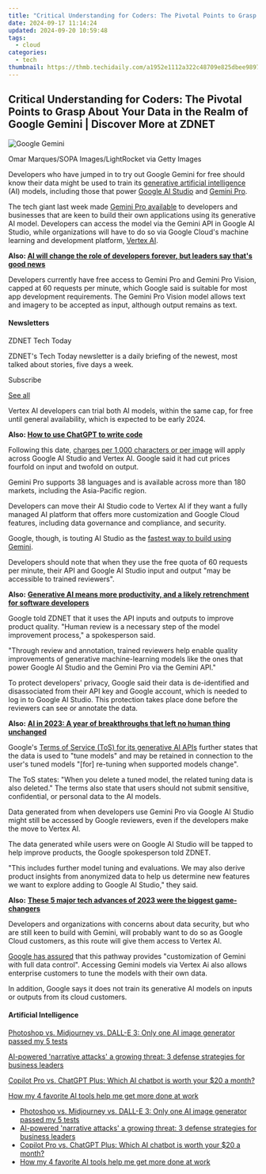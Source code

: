 ```yaml
---
title: "Critical Understanding for Coders: The Pivotal Points to Grasp About Your Data in the Realm of Google Gemini | Discover More at ZDNET"
date: 2024-09-17 11:14:24
updated: 2024-09-20 10:59:48
tags:
  - cloud
categories:
  - tech
thumbnail: https://thmb.techidaily.com/a1952e1112a322c48709e825dbee9897ba132a48df48b3f0ca917e7642a4b4a3.png
---
```


## Critical Understanding for Coders: The Pivotal Points to Grasp About Your Data in the Realm of Google Gemini | Discover More at ZDNET

![Google Gemini](https://www.zdnet.com/a/img/resize/bc8f5ae63a98fb61ead752cf953df33d939ae7e6/2023/12/20/30935034-d16a-47a2-86d6-1bfc2ba18796/gettyimages-1848351879.jpg?auto=webp&width=1280)

Omar Marques/SOPA Images/LightRocket via Getty Images

Developers who have jumped in to try out Google Gemini for free should know their data might be used to train its [generative artificial intelligence](https://www.zdnet.com/article/what-is-generative-ai-and-why-is-it-so-popular-heres-everything-you-need-to-know/) (AI) models, including those that power [Google AI Studio](https://www.zdnet.com/article/google-makes-gemini-pro-available-in-ai-studio-vertex-ai-tools/) and [Gemini Pro](https://www.zdnet.com/article/what-is-google-gemini/). 

The tech giant last week made [Gemini Pro available](https://www.zdnet.com/article/google-makes-gemini-pro-available-in-ai-studio-vertex-ai-tools/) to developers and businesses that are keen to build their own applications using its generative AI model. Developers can access the model via the Gemini API in Google AI Studio, while organizations will have to do so via Google Cloud's machine learning and development platform, [Vertex AI](https://www.zdnet.com/article/google-updates-vector-ai-to-let-enterprises-train-genai-on-their-own-data/). 

**Also: [AI will change the role of developers forever, but leaders say that's good news](https://www.zdnet.com/article/ai-will-change-the-role-of-developers-forever-but-leaders-say-thats-good-news/)**

Developers currently have free access to Gemini Pro and Gemini Pro Vision, capped at 60 requests per minute, which Google said is suitable for most app development requirements. The Gemini Pro Vision model allows text and imagery to be accepted as input, although output remains as text. 

#### Newsletters

ZDNET Tech Today

ZDNET's Tech Today newsletter is a daily briefing of the newest, most talked about stories, five days a week.

 Subscribe

[See all](https://www.zdnet.com/newsletters/)

Vertex AI developers can trial both AI models, within the same cap, for free until general availability, which is expected to be early 2024.

**Also: [How to use ChatGPT to write code](https://www.zdnet.com/article/how-to-use-chatgpt-to-write-code/)**

Following this date, [charges per 1,000 characters or per image](https://ai.google.dev/pricing) will apply across Google AI Studio and Vertex AI. Google said it had cut prices fourfold on input and twofold on output. 

Gemini Pro supports 38 languages and is available across more than 180 markets, including the Asia-Pacific region. 

Developers can move their AI Studio code to Vertex AI if they want a fully managed AI platform that offers more customization and Google Cloud features, including data governance and compliance, and security. 

Google, though, is touting AI Studio as the [fastest way to build using Gemini](https://blog.google/technology/ai/gemini-api-developers-cloud/). 

Developers should note that when they use the free quota of 60 requests per minute, their API and Google AI Studio input and output "may be accessible to trained reviewers". 

**Also:** [**Generative AI means more productivity, and a likely retrenchment for software developers**](https://www.zdnet.com/article/generative-ai-means-more-productivity/)

Google told ZDNET that it uses the API inputs and outputs to improve product quality. "Human review is a necessary step of the model improvement process," a spokesperson said. 

"Through review and annotation, trained reviewers help enable quality improvements of generative machine-learning models like the ones that power Google AI Studio and the Gemini Pro via the Gemini API."

To protect developers' privacy, Google said their data is de-identified and disassociated from their API key and Google account, which is needed to log in to Google AI Studio. This protection takes place done before the reviewers can see or annotate the data. 

**Also:** [**AI in 2023: A year of breakthroughs that left no human thing unchanged**](https://www.zdnet.com/article/ai-in-2023-a-year-of-breakthroughs-that-left-no-human-thing-unchanged/#link=%7B%22linkText%22:%22AI%20in%202023:%20A%20year%20of%20breakthroughs%20that%20left%20no%20human%20thing%20unchanged%22,%22target%22:%22%5Fblank%22,%22href%22:%22https://www.zdnet.com/article/ai-in-2023-a-year-of-breakthroughs-that-left-no-human-thing-unchanged/%22,%22role%22:%22standard%22,%22absolute%22:%22%22%7D)

Google's [Terms of Service (ToS) for its generative AI APIs](https://ai.google.dev/terms) further states that the data is used to "tune models" and may be retained in connection to the user's tuned models "\[for\] re-tuning when supported models change". 

The ToS states: "When you delete a tuned model, the related tuning data is also deleted." The terms also state that users should not submit sensitive, confidential, or personal data to the AI models. 

Data generated from when developers use Gemini Pro via Google AI Studio might still be accessed by Google reviewers, even if the developers make the move to Vertex AI. 

The data generated while users were on Google AI Studio will be tapped to help improve products, the Google spokesperson told ZDNET. 

"This includes further model tuning and evaluations. We may also derive product insights from anonymized data to help us determine new features we want to explore adding to Google AI Studio," they said.

**Also:** [**These 5 major tech advances of 2023 were the biggest game-changers**](https://www.zdnet.com/article/these-5-major-tech-advances-of-2023-were-the-biggest-game-changers/#link=%7B%22linkText%22:%22These%205%20major%20tech%20advances%20of%202023%20were%20the%20biggest%20game-changers%22,%22target%22:%22%5Fblank%22,%22href%22:%22https://www.zdnet.com/article/these-5-major-tech-advances-of-2023-were-the-biggest-game-changers/%22,%22role%22:%22standard%22,%22absolute%22:%22%22%7D)

Developers and organizations with concerns about data security, but who are still keen to build with Gemini, will probably want to do so as Google Cloud customers, as this route will give them access to Vertex AI. 

[Google has assured](https://blog.google/technology/ai/gemini-api-developers-cloud/) that this pathway provides "customization of Gemini with full data control". Accessing Gemini models via Vertex Ai also allows enterprise customers to tune the models with their own data. 

In addition, Google says it does not train its generative AI models on inputs or outputs from its cloud customers. 

#### Artificial Intelligence

[Photoshop vs. Midjourney vs. DALL-E 3: Only one AI image generator passed my 5 tests](https://www.zdnet.com/article/is-photoshops-new-text-to-image-as-good-as-midjourney-and-dall-e-we-test-it-and-see/ "Photoshop vs. Midjourney vs. DALL-E 3: Only one AI image generator passed my 5 tests")

[AI-powered 'narrative attacks' a growing threat: 3 defense strategies for business leaders](https://www.zdnet.com/article/ai-powered-narrative-attacks-a-growing-threat-3-defense-strategies-for-business-leaders/ "AI-powered 'narrative attacks' a growing threat: 3 defense strategies for business leaders")

[Copilot Pro vs. ChatGPT Plus: Which AI chatbot is worth your $20 a month?](https://www.zdnet.com/article/copilot-pro-vs-chatgpt-plus-which-is-ai-chatbot-is-worth-your-20-a-month/ "Copilot Pro vs. ChatGPT Plus: Which AI chatbot is worth your $20 a month?")

[How my 4 favorite AI tools help me get more done at work](https://www.zdnet.com/article/how-my-4-favorite-ai-tools-help-me-get-more-done-at-work/ "How my 4 favorite AI tools help me get more done at work")

* [Photoshop vs. Midjourney vs. DALL-E 3: Only one AI image generator passed my 5 tests](https://www.zdnet.com/article/is-photoshops-new-text-to-image-as-good-as-midjourney-and-dall-e-we-test-it-and-see/ "Photoshop vs. Midjourney vs. DALL-E 3: Only one AI image generator passed my 5 tests")
* [AI-powered 'narrative attacks' a growing threat: 3 defense strategies for business leaders](https://www.zdnet.com/article/ai-powered-narrative-attacks-a-growing-threat-3-defense-strategies-for-business-leaders/ "AI-powered 'narrative attacks' a growing threat: 3 defense strategies for business leaders")
* [Copilot Pro vs. ChatGPT Plus: Which AI chatbot is worth your $20 a month?](https://www.zdnet.com/article/copilot-pro-vs-chatgpt-plus-which-is-ai-chatbot-is-worth-your-20-a-month/ "Copilot Pro vs. ChatGPT Plus: Which AI chatbot is worth your $20 a month?")
* [How my 4 favorite AI tools help me get more done at work](https://www.zdnet.com/article/how-my-4-favorite-ai-tools-help-me-get-more-done-at-work/ "How my 4 favorite AI tools help me get more done at work")

<ins class="adsbygoogle"
     style="display:block"
     data-ad-format="autorelaxed"
     data-ad-client="ca-pub-7571918770474297"
     data-ad-slot="1223367746"></ins>



<ins class="adsbygoogle"
     style="display:block"
     data-ad-client="ca-pub-7571918770474297"
     data-ad-slot="8358498916"
     data-ad-format="auto"
     data-full-width-responsive="true"></ins>
